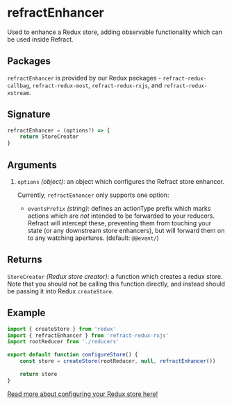 # refractEnhancer

Used to enhance a Redux store, adding observable functionality which can be used inside Refract.

## Packages

`refractEnhancer` is provided by our Redux packages - `refract-redux-callbag`, `refract-redux-most`, `refract-redux-rxjs`, and `refract-redux-xstream`.

## Signature

```js
refractEnhancer = (options?) => {
    return StoreCreator
}
```

## Arguments

1.  `options` _(object)_: an object which configures the Refract store enhancer.

    Currently, `refractEnhancer` only supports one option:

    *   `eventsPrefix` _(string)_: defines an actionType prefix which marks actions which are _not_ intended to be forwarded to your reducers. Refract will intercept these, preventing them from touching your state (or any downstream store enhancers), but will forward them on to any watching apertures. (default: `@@event/`)

## Returns

`StoreCreator` _(Redux store creator)_: a function which creates a redux store. Note that you should not be calling this function directly, and instead should be passing it into Redux `createStore`.

## Example

```js
import { createStore } from 'redux'
import { refractEnhancer } from 'refract-redux-rxjs'
import rootReducer from './reducers'
​
export default function configureStore() {
    const store = createStore(rootReducer, null, refractEnhancer())
    ​
    return store
}
```

[Read more about configuring your Redux store here!](https://redux.js.org/recipes/configuring-your-store)
